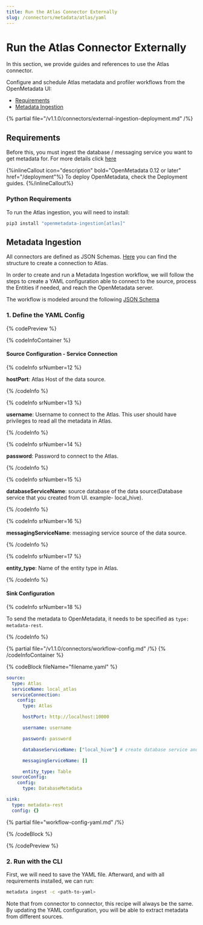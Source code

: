 ```yaml
---
title: Run the Atlas Connector Externally
slug: /connectors/metadata/atlas/yaml
---
```


# Run the Atlas Connector Externally

In this section, we provide guides and references to use the Atlas connector.

Configure and schedule Atlas metadata and profiler workflows from the OpenMetadata UI:

- [Requirements](#requirements)
- [Metadata Ingestion](#metadata-ingestion)


{% partial file="/v1.1.0/connectors/external-ingestion-deployment.md" /%}

## Requirements

Before this, you must ingest the database / messaging service you want to get metadata for. 
For more details click [here](/connectors/metadata/atlas#create-database-service)

{%inlineCallout icon="description" bold="OpenMetadata 0.12 or later" href="/deployment"%}
To deploy OpenMetadata, check the Deployment guides.
{%/inlineCallout%}



### Python Requirements

To run the Atlas ingestion, you will need to install:

```bash
pip3 install "openmetadata-ingestion[atlas]"
```

## Metadata Ingestion

All connectors are defined as JSON Schemas.
[Here](https://github.com/open-metadata/OpenMetadata/blob/main/openmetadata-spec/src/main/resources/json/schema/entity/services/connections/metadata/atlasConnection.json)
you can find the structure to create a connection to Atlas.

In order to create and run a Metadata Ingestion workflow, we will follow
the steps to create a YAML configuration able to connect to the source,
process the Entities if needed, and reach the OpenMetadata server.

The workflow is modeled around the following
[JSON Schema](https://github.com/open-metadata/OpenMetadata/blob/main/openmetadata-spec/src/main/resources/json/schema/metadataIngestion/workflow.json)

### 1. Define the YAML Config

{% codePreview %}

{% codeInfoContainer %}

#### Source Configuration - Service Connection

{% codeInfo srNumber=12 %}

**hostPort**: Atlas Host of the data source.

{% /codeInfo %}

{% codeInfo srNumber=13 %}

**username**: Username to connect to the Atlas. This user should have privileges to read all the metadata in Atlas.

{% /codeInfo %}

{% codeInfo srNumber=14 %}

**password**: Password to connect to the Atlas.

{% /codeInfo %}

{% codeInfo srNumber=15 %}

**databaseServiceName**: source database of the data source(Database service that you created from UI. example- local_hive).

{% /codeInfo %}

{% codeInfo srNumber=16 %}

**messagingServiceName**: messaging service source of the data source.

{% /codeInfo %}

{% codeInfo srNumber=17 %}

**entity_type**: Name of the entity type in Atlas.

{% /codeInfo %}

#### Sink Configuration

{% codeInfo srNumber=18 %}

To send the metadata to OpenMetadata, it needs to be specified as `type: metadata-rest`.

{% /codeInfo %}

{% partial file="/v1.1.0/connectors/workflow-config.md" /%}
{% /codeInfoContainer %}

{% codeBlock fileName="filename.yaml" %}

```yaml
source:
  type: Atlas
  serviceName: local_atlas
  serviceConnection:
    config:
      type: Atlas
```
```yaml {% srNumber=12 %}
      hostPort: http://localhost:10000
```
```yaml {% srNumber=13 %}
      username: username
```
```yaml {% srNumber=14 %}
      password: password
```
```yaml {% srNumber=15 %}
      databaseServiceName: ["local_hive"] # create database service and messaging service and pass `service name` here
```
```yaml {% srNumber=16 %}
      messagingServiceName: []
```
```yaml {% srNumber=17 %}
      entity_type: Table
  sourceConfig:
    config:
      type: DatabaseMetadata
```
```yaml {% srNumber=18 %}
sink:
  type: metadata-rest
  config: {}
```

{% partial file="workflow-config-yaml.md" /%}

{% /codeBlock %}

{% /codePreview %}

### 2. Run with the CLI

First, we will need to save the YAML file. Afterward, and with all requirements installed, we can run:

```bash
metadata ingest -c <path-to-yaml>
```

Note that from connector to connector, this recipe will always be the same. By updating the YAML configuration,
you will be able to extract metadata from different sources.

